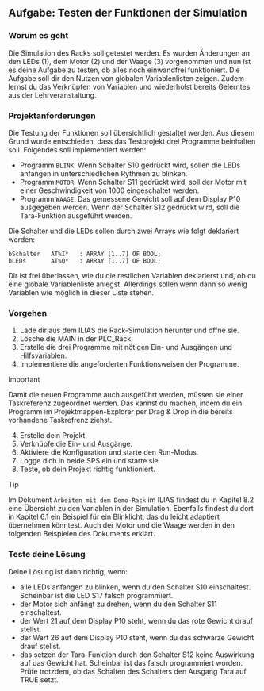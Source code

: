 ## Aufgabe: Testen der Funktionen der Simulation

### Worum es geht
Die Simulation des Racks soll getestet werden. Es wurden Änderungen an den LEDs (1), dem Motor (2) und der Waage (3) vorgenommen und nun ist es deine Aufgabe zu testen, ob alles noch einwandfrei funktioniert. 
Die Aufgabe soll dir den Nutzen von globalen Variablenlisten zeigen. 
Zudem lernst du das Verknüpfen von Variablen und wiederholst bereits Gelerntes aus der Lehrveranstaltung.

### Projektanforderungen
Die Testung der Funktionen soll übersichtlich gestaltet werden. Aus diesem Grund wurde entschieden, dass das Testprojekt drei Programme beinhalten soll. Folgendes soll implementiert werden:

- Programm `BLINK`: Wenn Schalter S10 gedrückt wird, sollen die LEDs anfangen in unterschiedlichen Rythmen zu blinken.
- Programm `MOTOR`: Wenn Schalter S11 gedrückt wird, soll der Motor mit einer Geschwindigkeit von 1000 eingeschaltet werden.
- Programm `WAAGE`: Das gemessene Gewicht soll auf dem Display P10 ausgegeben werden. Wenn der Schalter S12 gedrückt wird, soll die Tara-Funktion ausgeführt werden.

Die Schalter und die LEDs sollen durch zwei Arrays wie folgt deklariert werden:
```
bSchalter 	AT%I* 	: ARRAY [1..7] OF BOOL;
bLEDs 	    AT%Q* 	: ARRAY [1..7] OF BOOL;
```
Dir ist frei überlassen, wie du die restlichen Variablen deklarierst und, ob du eine globale Variablenliste anlegst. Allerdings sollen wenn dann so wenig Variablen wie möglich in dieser Liste stehen.

### Vorgehen
1. Lade dir aus dem ILIAS die Rack-Simulation herunter und öffne sie.
2. Lösche die MAIN in der PLC_Rack.
3. Erstelle die drei Programme mit nötigen Ein- und Ausgängen und Hilfsvariablen.
4. Implementiere die angeforderten Funktionsweisen der Programme.

> [!IMPORTANT]
> Damit die neuen Programme auch ausgeführt werden, müssen sie einer Taskreferenz zugeordnet werden. Das kannst du machen, indem du ein Programm im Projektmappen-Explorer per Drag & Drop in die bereits vorhandene Taskrefrenz ziehst.

4. Erstelle dein Projekt.
5. Verknüpfe die Ein- und Ausgänge.
6. Aktiviere die Konfiguration und starte den Run-Modus.
7. Logge dich in beide SPS ein und starte sie.
8. Teste, ob dein Projekt richtig funktioniert.

> [!TIP]
> Im Dokument `Arbeiten mit dem Demo-Rack` im ILIAS findest du in Kapitel 8.2 eine Übersicht zu den Variablen in der Simulation.
> Ebenfalls findest du dort in Kapitel 6.1 ein Beispiel für ein Blinklicht, das du leicht adaptiert übernehmen könntest.
> Auch der Motor und die Waage werden in den folgenden Beispielen des Dokuments erklärt.

### Teste deine Lösung
Deine Lösung ist dann richtig, wenn:

- alle LEDs anfangen zu blinken, wenn du den Schalter S10 einschaltest. Scheinbar ist die LED S17 falsch programmiert.
- der Motor sich anfängt zu drehen, wenn du den Schalter S11 einschaltest.
- der Wert 21 auf dem Display P10 steht, wenn du das rote Gewicht drauf stellst.
- der Wert 26 auf dem Display P10 steht, wenn du das schwarze Gewicht drauf stellst.
- das setzen der Tara-Funktion durch den Schalter S12 keine Auswirkung auf das Gewicht hat. Scheinbar ist das falsch programmiert worden. Prüfe trotzdem, ob das Schalten des Schalters den Ausgang Tara auf TRUE setzt.
